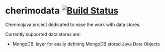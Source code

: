 cherimodata [![Build Status](https://travis-ci.org/cherimojava/cherimodata.png?branch=master)](https://travis-ci.org/cherimojava/cherimodata)
===========
Cherimojava project dedicated to ease the work with data stores.

Currently supported data stores are:

* MongoDB, layer for easily defining MongoDB stored Java Data Objects
